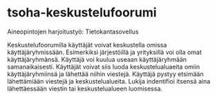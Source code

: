 # tsoha-keskustelufoorumi
Aineopintojen harjoitustyö: Tietokantasovellus 

Keskustelufoorumilla käyttäjät voivat keskustella omissa käyttäjäryhmissään. Esimerkiksi järjestöillä ja yrityksillä voi olla omat käyttäjäryhmänsä. Käyttäjä voi kuulua useaan käyttäjäryhmään samanaikaisesti. Käyttäjät voivat siis luoda keskustelualuaeita omiin käyttäjäryhmiinsä ja lähettää niihin viestejä. Käyttäjä pystyy etsimään lähettämiään viestejä ja keskustelualueita. Lukija indentifioi itsensä aina lähettäessään viestin tai keskustelualueen luomisessa.
